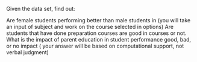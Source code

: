 Given the data set, find out:

Are female students performing better than male students in (you will take an input of subject and work on the course selected in options)
Are students that have done preparation courses are good in courses or not.
What is the impact of parent education in student performance good, bad, or no impact ( your answer will be based on computational support, not verbal judgment)
